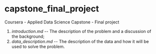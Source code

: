 # capstone_final_project
Coursera - Applied Data Science Capstone - Final project
1. *introduction.md* -- The description of the problem and a discussion of the background;
1. *data_description.md* -- The description of the data and how it will be used to solve the problem.
